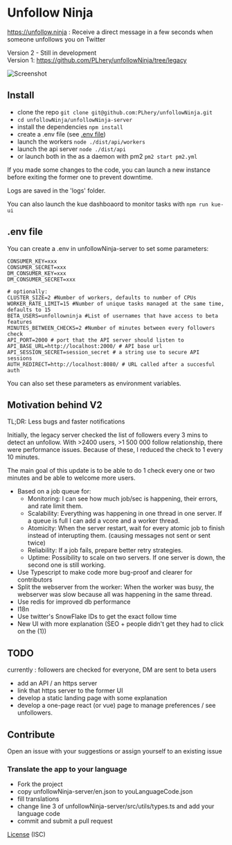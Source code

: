 # Unfollow Ninja
https://unfollow.ninja
: Receive a direct message in a few seconds when someone unfollows you on Twitter

Version 2 - Still in development  
Version 1: https://github.com/PLhery/unfollowNinja/tree/legacy

![Screenshot](http://i.imgur.com/rRsa7iy.jpg)

## Install

- clone the repo `git clone git@github.com:PLhery/unfollowNinja.git`
- `cd unfollowNinja/unfollowNinja-server`
- install the dependencies `npm install`
- create a .env file (see [.env file](#.env-file))
- launch the workers `node ./dist/api/workers`
- launch the api server `node ./dist/api`
- or launch both in the as a daemon with pm2 `pm2 start pm2.yml`

If you made some changes to the code, you can launch a new instance before exiting the former one to prevent downtime.

Logs are saved in the 'logs' folder.

You can also launch the kue dashboaord to monitor tasks with `npm run kue-ui`

## .env file
You can create a .env in unfollowNinja-server to set some parameters:
```
CONSUMER_KEY=xxx
CONSUMER_SECRET=xxx
DM_CONSUMER_KEY=xxx
DM_CONSUMER_SECRET=xxx

# optionally:
CLUSTER_SIZE=2 #Number of workers, defaults to number of CPUs
WORKER_RATE_LIMIT=15 #Number of unique tasks managed at the same time, defaults to 15
BETA_USERS=unfollowninja #List of usernames that have access to beta features
MINUTES_BETWEEN_CHECKS=2 #Number of minutes between every followers check
API_PORT=2000 # port that the API server should listen to
API_BASE_URL=http://localhost:2000/ # API base url
API_SESSION_SECRET=session_secret # a string use to secure API sessions
AUTH_REDIRECT=http://localhost:8080/ # URL called after a succesful auth
```

You can also set these parameters as environment variables.

## Motivation behind V2

TL;DR: Less bugs and faster notifications

Initially, the legacy server checked the list of followers every 3 mins to detect an unfollow. With >2400 users, >1 500 000 follow relationship, there were performance issues. Because of these, I reduced the check to 1 every 10 minutes.

The main goal of this update is to be able to do 1 check every one or two minutes and be able to welcome more users.

- Based on a job queue for:
    - Monitoring: I can see how much job/sec is happening, their errors, and rate limit them.
    - Scalability: Everything was happening in one thread in one server. If a queue is full I can add a vcore and a worker thread.
    - Atomicity: When the server restart, wait for every atomic job to finish instead of interupting them. (causing messages not sent or sent twice)
    - Reliability: If a job fails, prepare better retry strategies.
    - Uptime: Possibility to scale on two servers. If one server is down, the second one is still working.
- Use Typescript to make code more bug-proof and clearer for contributors
- Split the webserver from the worker: When the worker was busy, the webserver was slow because all was happening in the same thread.
- Use redis for improved db performance
- I18n
- Use twitter's SnowFlake IDs to get the exact follow time
- New UI with more explanation (SEO + people didn't get they had to click on the (1))

## TODO

currently : followers are checked for everyone, DM are sent to beta users

  - add an API / an https server
  - link that https server to the former UI
  - develop a static landing page with some explanation
  - develop a one-page react (or vue) page to manage preferences / see unfollowers.
  
## Contribute

Open an issue with your suggestions or assign yourself to an existing issue

### Translate the app to your language

- Fork the project
- copy unfollowNinja-server/en.json to youLanguageCode.json
- fill translations
- change line 3 of unfollowNinja-server/src/utils/types.ts and add your language code
- commit and submit a pull request

[License](./LICENSE.md) (ISC)